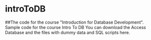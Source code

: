 # introToDB
##The code for the course "Introduction for Database Development".
Sample code for the course Intro To DB 
You can download the Access Database and the files with dummy data and SQL scripts here.
